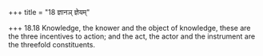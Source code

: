 +++
title = "18 ज्ञानञ् ज्ञेयम्"

+++
18.18 Knowledge, the knower and the object of knowledge, these are the
three incentives to action; and the act, the actor and the instrument
are the threefold constituents.
